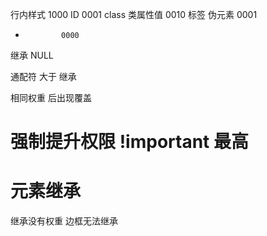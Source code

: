行内样式       1000
ID            0001
class 类属性值 0010
标签 伪元素    0001
*             0000
继承           NULL

通配符 大于 继承

相同权重 后出现覆盖
# 强制提升权限 !important 最高


# 元素继承
继承没有权重
边框无法继承